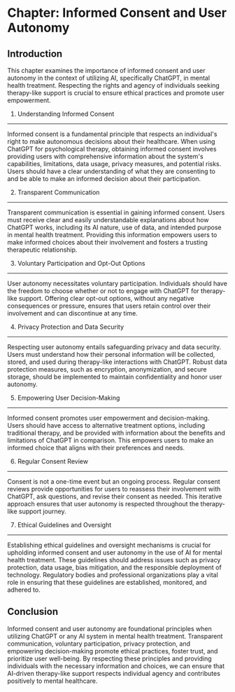 Chapter: Informed Consent and User Autonomy
===========================================

Introduction
------------

This chapter examines the importance of informed consent and user autonomy in the context of utilizing AI, specifically ChatGPT, in mental health treatment. Respecting the rights and agency of individuals seeking therapy-like support is crucial to ensure ethical practices and promote user empowerment.

1. Understanding Informed Consent
---------------------------------

Informed consent is a fundamental principle that respects an individual's right to make autonomous decisions about their healthcare. When using ChatGPT for psychological therapy, obtaining informed consent involves providing users with comprehensive information about the system's capabilities, limitations, data usage, privacy measures, and potential risks. Users should have a clear understanding of what they are consenting to and be able to make an informed decision about their participation.

2. Transparent Communication
----------------------------

Transparent communication is essential in gaining informed consent. Users must receive clear and easily understandable explanations about how ChatGPT works, including its AI nature, use of data, and intended purpose in mental health treatment. Providing this information empowers users to make informed choices about their involvement and fosters a trusting therapeutic relationship.

3. Voluntary Participation and Opt-Out Options
----------------------------------------------

User autonomy necessitates voluntary participation. Individuals should have the freedom to choose whether or not to engage with ChatGPT for therapy-like support. Offering clear opt-out options, without any negative consequences or pressure, ensures that users retain control over their involvement and can discontinue at any time.

4. Privacy Protection and Data Security
---------------------------------------

Respecting user autonomy entails safeguarding privacy and data security. Users must understand how their personal information will be collected, stored, and used during therapy-like interactions with ChatGPT. Robust data protection measures, such as encryption, anonymization, and secure storage, should be implemented to maintain confidentiality and honor user autonomy.

5. Empowering User Decision-Making
----------------------------------

Informed consent promotes user empowerment and decision-making. Users should have access to alternative treatment options, including traditional therapy, and be provided with information about the benefits and limitations of ChatGPT in comparison. This empowers users to make an informed choice that aligns with their preferences and needs.

6. Regular Consent Review
-------------------------

Consent is not a one-time event but an ongoing process. Regular consent reviews provide opportunities for users to reassess their involvement with ChatGPT, ask questions, and revise their consent as needed. This iterative approach ensures that user autonomy is respected throughout the therapy-like support journey.

7. Ethical Guidelines and Oversight
-----------------------------------

Establishing ethical guidelines and oversight mechanisms is crucial for upholding informed consent and user autonomy in the use of AI for mental health treatment. These guidelines should address issues such as privacy protection, data usage, bias mitigation, and the responsible deployment of technology. Regulatory bodies and professional organizations play a vital role in ensuring that these guidelines are established, monitored, and adhered to.

Conclusion
----------

Informed consent and user autonomy are foundational principles when utilizing ChatGPT or any AI system in mental health treatment. Transparent communication, voluntary participation, privacy protection, and empowering decision-making promote ethical practices, foster trust, and prioritize user well-being. By respecting these principles and providing individuals with the necessary information and choices, we can ensure that AI-driven therapy-like support respects individual agency and contributes positively to mental healthcare.
